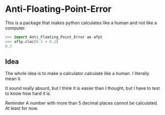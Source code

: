 # Anti-Floating-Point-Error
This is a package that makes python calculates like a human and not like a computer.
 ``` python
 >>> import Anti_Floating_Point_Error as afpt
 >>> aftp.clac(0.1 + 0.2)
0.3
 ```
## Idea
The whole idea is to make a calculator calculate like a human. I literally mean it.

It sound really absurd, but I think it is easier than I thought, but I have to test to know how hard it is.


<span color="red">Reminder</span>
A number with more than 5 decimal places cannot be calculated. At least for now.